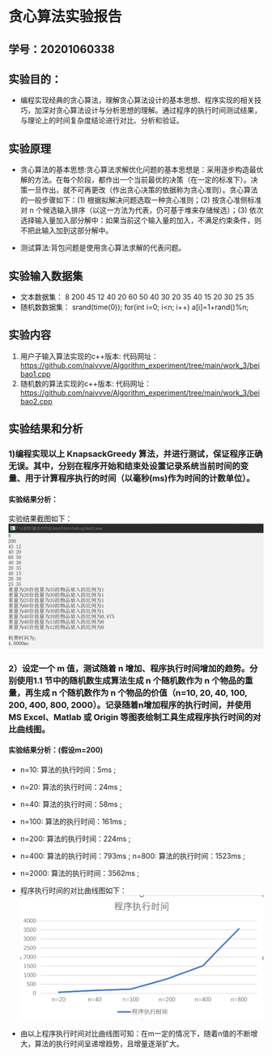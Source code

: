 # 贪心算法实验报告

## 学号：20201060338


## 实验目的：

- 编程实现经典的贪心算法，理解贪心算法设计的基本思想、程序实现的相关技巧，加深对贪心算法设计与分析思想的理解。通过程序的执行时间测试结果，与理论上的时间复杂度结论进行对比、分析和验证。

## 实验原理

- 贪心算法的基本思想:贪心算法求解优化问题的基本思想是：采用逐步构造最优解的方法。在每个阶段，都作出一个当前最优的决策（在一定的标准下）。决策一旦作出，就不可再更改（作出贪心决策的依据称为贪心准则）。贪心算法的一般步骤如下：(1) 根据拟解决问题选取一种贪心准则；(2) 按贪心准侧标准对 n 个候选输入排序（以这一方法为代表，仍可基于堆来存储候选）；(3) 依次选择输入量加入部分解中：如果当前这个输入量的加入，不满足约束条件，则不把此输入加到这部分解中。

- 测试算法:背包问题是使用贪心算法求解的代表问题。

## 实验输入数据集

- 文本数据集：
  8
  200
  45 12
  40 20
  60 50
  40 30
  20 35
  40 15
  20 30
  25 35
- 随机数数据集：
    srand(time(0));
    for(int i=0; i<n; i++)
      a[i]=1+rand()%n;

## 实验内容

1. 用户子输入算法实现的c++版本:
       代码网址：https://github.com/naivvve/Algorithm_experiment/tree/main/work_3/beibao1.cpp
2. 随机数的算法实现的c++版本:
       代码网址：https://github.com/naivvve/Algorithm_experiment/tree/main/work_3/beibao2.cpp

## 实验结果和分析

### 1)编程实现以上 KnapsackGreedy 算法，并进行测试，保证程序正确无误。其中，分别在程序开始和结束处设置记录系统当前时间的变量、用于计算程序执行的时间（以毫秒(ms)作为时间的计数单位）。
#### 实验结果分析：
  实验结果截图如下：
  ![贪心算法](1.png "贪心算法")
### 2）设定一个 m 值，测试随着 n 增加、程序执行时间增加的趋势。分别使用1.1 节中的随机数生成算法生成 n 个随机数作为 n 个物品的重量，再生成 n 个随机数作为 n 个物品的价值（n=10, 20, 40, 100, 200, 400, 800, 2000）。记录随着n增加程序的执行时间，并使用 MS Excel、Matlab 或 Origin 等图表绘制工具生成程序执行时间的对比曲线图。
#### 实验结果分析：(假设m=200)
- n=10:
  算法的执行时间：5ms ;
- n=20:
  算法的执行时间：24ms ;
- n=40:
  算法的执行时间：58ms ;
- n=100:
  算法的执行时间：161ms ;
- n=200:
  算法的执行时间：224ms ;
- n=400:
  算法的执行时间：793ms ;
  n=800:
  算法的执行时间：1523ms ;
- n=2000:
  算法的执行时间：3562ms ;

- 程序执行时间的对比曲线图如下：
  ![对比曲线图](10.png "对比曲线图")
- 由以上程序执行时间对比曲线图可知：在m一定的情况下，随着n值的不断增大，算法的执行时间呈递增趋势，且增量逐渐扩大。
